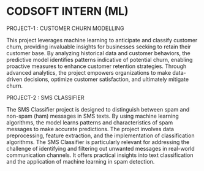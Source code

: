 # CODSOFT INTERN (ML)
PROJECT-1 : CUSTOMER CHURN MODELLING

This project leverages machine learning to anticipate and classify customer churn, providing invaluable insights for businesses seeking to retain their customer base. By analyzing historical data and customer behaviors, the predictive model identifies patterns indicative of potential churn, enabling proactive measures to enhance customer retention strategies. Through advanced analytics, the project empowers organizations to make data-driven decisions, optimize customer satisfaction, and ultimately mitigate churn.

PROJECT-2 : SMS CLASSIFIER

The SMS Classifier project is designed to distinguish between spam and non-spam (ham) messages in SMS texts. By using machine learning algorithms, the model learns patterns and characteristics of spam messages to make accurate predictions. The project involves data preprocessing, feature extraction, and the implementation of classification algorithms. The SMS Classifier is particularly relevant for addressing the challenge of identifying and filtering out unwanted messages in real-world communication channels. It offers practical insights into text classification and the application of machine learning in spam detection.
